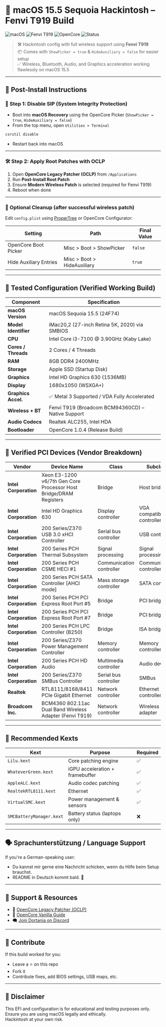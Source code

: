 # 🍏 macOS 15.5 Sequoia Hackintosh – Fenvi T919 Build  
![macOS](https://img.shields.io/badge/macOS-15.5_Sequoia-blue.svg)
![Fenvi T919](https://img.shields.io/badge/WiFi-Bluetooth_Ready-green.svg)
![OpenCore](https://img.shields.io/badge/OpenCore-1.0.4-brightgreen.svg)
![Status](https://img.shields.io/badge/Build-Stable-success.svg)

> 🛠️ Hackintosh config with full wireless support using **Fenvi T919**  
> 📦 Comes with `ShowPicker = true` & `HideAuxiliary = false` for easier setup  
> ✅ Wireless, Bluetooth, Audio, and Graphics acceleration working flawlessly on macOS 15.5

---

## 🚀 Post-Install Instructions

### 🔧 Step 1: Disable SIP (System Integrity Protection)
- Boot into **macOS Recovery** using the OpenCore Picker (`ShowPicker = true`, `HideAuxiliary = false`)
- From the top menu, open `Utilities > Terminal`

```bash
csrutil disable
```

- Restart back into macOS

---

### 🛠️ Step 2: Apply Root Patches with OCLP
1. Open **OpenCore Legacy Patcher (OCLP)** from `/Applications`
2. Run **Post-Install Root Patch**
3. Ensure **Modern Wireless Patch** is selected (required for Fenvi T919)
4. Reboot when done

---

### 🧹 Optional Cleanup (after successful wireless patch)
Edit `config.plist` using [ProperTree](https://github.com/corpnewt/ProperTree) or OpenCore Configurator:

| Setting                | Path                             | Final Value |
|------------------------|----------------------------------|-------------|
| OpenCore Boot Picker   | Misc > Boot > ShowPicker         | `false`     |
| Hide Auxiliary Entries | Misc > Boot > HideAuxiliary      | `true`      |

---

## 🧪 Tested Configuration (Verified Working Build)

| Component            | Specification                                     |
|----------------------|---------------------------------------------------|
| **macOS Version**    | macOS Sequoia 15.5 (24F74)                        |
| **Model Identifier** | iMac20,2 (27-inch Retina 5K, 2020) via SMBIOS     |
| **CPU**              | Intel Core i3-7100 @ 3.90GHz (Kaby Lake)          |
| **Cores / Threads**  | 2 Cores / 4 Threads                               |
| **RAM**              | 8GB DDR4 2400MHz                                  |
| **Storage**          | Apple SSD (Startup Disk)                          |
| **Graphics**         | Intel HD Graphics 630 (1536MB)                    |
| **Display**          | 1680x1050 (WSXGA+)                                |
| **Graphics Accel.**  | ✅ Metal 3 Supported / VDA Fully Accelerated      |
| **Wireless + BT**    | Fenvi T919 (Broadcom BCM94360CD) – Native Support |
| **Audio Codecs**     | Realtek ALC255, Intel HDA                         |
| **Bootloader**       | OpenCore 1.0.4 (Release Build)                    |

---

## 🧩 Verified PCI Devices (Vendor Breakdown)

| Vendor                  | Device Name                                                         | Class                    | Subclass                  |
|-------------------------|----------------------------------------------------------------------|--------------------------|---------------------------|
| **Intel Corporation**   | Xeon E3-1200 v6/7th Gen Core Processor Host Bridge/DRAM Registers    | Bridge                   | Host bridge               |
| **Intel Corporation**   | Intel HD Graphics 630                                                | Display controller       | VGA compatible controller |
| **Intel Corporation**   | 200 Series/Z370 USB 3.0 xHCI Controller                              | Serial bus controller    | USB controller            |
| **Intel Corporation**   | 200 Series PCH Thermal Subsystem                                     | Signal processing        | Signal processing         |
| **Intel Corporation**   | 200 Series PCH CSME HECI #1                                          | Communication controller | Communication controller  |
| **Intel Corporation**   | 200 Series PCH SATA Controller [AHCI mode]                           | Mass storage controller  | SATA controller           |
| **Intel Corporation**   | 200 Series PCH PCI Express Root Port #5                              | Bridge                   | PCI bridge                |
| **Intel Corporation**   | 200 Series PCH PCI Express Root Port #7                              | Bridge                   | PCI bridge                |
| **Intel Corporation**   | 200 Series PCH LPC Controller (B250)                                 | Bridge                   | ISA bridge                |
| **Intel Corporation**   | 200 Series/Z370 Power Management Controller                          | Memory controller        | Memory controller         |
| **Intel Corporation**   | 200 Series PCH HD Audio                                              | Multimedia controller    | Audio device              |
| **Intel Corporation**   | 200 Series/Z370 SMBus Controller                                     | Serial bus controller    | SMBus                     |
| **Realtek**             | RTL8111/8168/8411 PCIe Gigabit Ethernet                              | Network controller       | Ethernet controller       |
| **Broadcom Inc.**       | BCM4360 802.11ac Dual Band Wireless Adapter (Fenvi T919)             | Network controller       | Wireless adapter          |

---

## 🔧 Recommended Kexts

| Kext                   | Purpose                         | Required |
|------------------------|----------------------------------|----------|
| `Lilu.kext`            | Core patching engine             | ✅        |
| `WhateverGreen.kext`   | iGPU acceleration + framebuffer  | ✅        |
| `AppleALC.kext`        | Audio codec patching             | ✅        |
| `RealtekRTL8111.kext`  | Ethernet                         | ✅        |
| `VirtualSMC.kext`      | Power management & sensors       | ✅        |
| `SMCBatteryManager.kext` | Battery status (laptops only) | ❌        |

---

## 🗣️ Sprachunterstützung / Language Support

If you're a German-speaking user:
- Du kannst mir gerne eine Nachricht schicken, wenn du Hilfe beim Setup brauchst.
- README in Deutsch kommt bald. 🙌

---

## 💬 Support & Resources

- 🔗 [OpenCore Legacy Patcher (OCLP)](https://github.com/dortania/OpenCore-Legacy-Patcher)
- 📖 [OpenCore Vanilla Guide](https://dortania.github.io/OpenCore-Install-Guide/)
- 🗨️ [Join Dortania on Discord](https://discord.gg/oclp)

---

## 🌟 Contribute

If this build worked for you:
- Leave a ⭐ on this repo  
- Fork it  
- Contribute fixes, add BIOS settings, USB maps, etc.

---

## 🔐 Disclaimer

This EFI and configuration is for educational and testing purposes only.  
Ensure you are using macOS legally and ethically.  
Hackintosh at your own risk.
